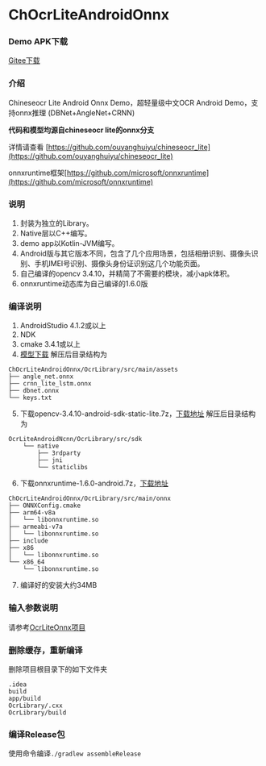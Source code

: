 # ChOcrLiteAndroidOnnx

### Demo APK下载
[Gitee下载](https://gitee.com/benjaminwan/ocr-lite-android-onnx/releases)

### 介绍
Chineseocr Lite Android Onnx Demo，超轻量级中文OCR Android Demo，支持onnx推理 (DBNet+AngleNet+CRNN)

**代码和模型均源自chineseocr lite的onnx分支**

详情请查看 [https://github.com/ouyanghuiyu/chineseocr_lite](https://github.com/ouyanghuiyu/chineseocr_lite)

onnxruntime框架[https://github.com/microsoft/onnxruntime](https://github.com/microsoft/onnxruntime)

### 说明
1. 封装为独立的Library。
2. Native层以C++编写。
3. demo app以Kotlin-JVM编写。
4. Android版与其它版本不同，包含了几个应用场景，包括相册识别、摄像头识别、手机IMEI号识别、摄像头身份证识别这几个功能页面。
5. 自己编译的opencv 3.4.10，并精简了不需要的模块，减小apk体积。
6. onnxruntime动态库为自己编译的1.6.0版

### 编译说明
1.  AndroidStudio 4.1.2或以上
2.  NDK
3.  cmake 3.4.1或以上
4.  [模型下载](https://github.com/ouyanghuiyu/chineseocr_lite/tree/onnx/models)
解压后目录结构为
```
ChOcrLiteAndroidOnnx/OcrLibrary/src/main/assets
├── angle_net.onnx
├── crnn_lite_lstm.onnx
├── dbnet.onnx
└── keys.txt
```
5.  下载opencv-3.4.10-android-sdk-static-lite.7z，[下载地址](https://gitee.com/benjaminwan/ocr-lite-android-onnx/releases/v1.0.0.20201022)
解压后目录结构为
```
OcrLiteAndroidNcnn/OcrLibrary/src/sdk
    └── native
        ├── 3rdparty
        ├── jni
        └── staticlibs
```

6. 下载onnxruntime-1.6.0-android.7z，[下载地址](https://gitee.com/benjaminwan/ocr-lite-android-onnx/releases/v1.0.0.20201022)
```
ChOcrLiteAndroidOnnx/OcrLibrary/src/main/onnx
├── ONNXConfig.cmake
├── arm64-v8a
│   └── libonnxruntime.so
├── armeabi-v7a
│   └── libonnxruntime.so
├── include
├── x86
│   └── libonnxruntime.so
└── x86_64
    └── libonnxruntime.so
```

7. 编译好的安装大约34MB

### 输入参数说明
请参考[OcrLiteOnnx项目](https://github.com/ouyanghuiyu/chineseocr_lite/tree/onnx/cpp_projects/OcrLiteOnnx)

### 删除缓存，重新编译
删除项目根目录下的如下文件夹
```
.idea
build
app/build
OcrLibrary/.cxx
OcrLibrary/build
```
### 编译Release包
使用命令编译```./gradlew assembleRelease```
